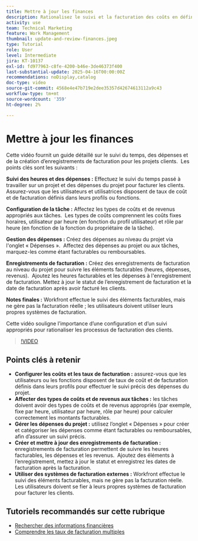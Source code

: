 ```yaml
---
title: Mettre à jour les finances
description: Rationalisez le suivi et la facturation des coûts en définissant des taux, en affectant des types de coûts et de revenus aux tâches, en gérant les dépenses et en créant des enregistrements de facturation. Workfront n’effectue pas la facturation proprement dite.
activity: use
team: Technical Marketing
feature: Work Management
thumbnail: update-and-review-finances.jpeg
type: Tutorial
role: User
level: Intermediate
jira: KT-10137
exl-id: fd977963-c8fe-4200-b46e-3de46373f400
last-substantial-update: 2025-04-16T00:00:00Z
recommendations: noDisplay,catalog
doc-type: video
source-git-commit: 4568e4e47b719e2dee35357d42674613112a9c43
workflow-type: tm+mt
source-wordcount: '359'
ht-degree: 2%

---
```



# Mettre à jour les finances

Cette vidéo fournit un guide détaillé sur le suivi du temps, des dépenses et de la création d’enregistrements de facturation pour les projets clients. &#x200B; Les points clés sont les suivants :

**Suivi des heures et des dépenses :**
Effectuez le suivi du temps passé à travailler sur un projet et des dépenses du projet pour facturer les clients. &#x200B;
Assurez-vous que les utilisateurs et utilisatrices disposent de taux de coût et de facturation définis dans leurs profils ou fonctions. &#x200B;

**Configuration de la tâche :**
Affectez les types de coûts et de revenus appropriés aux tâches. &#x200B;
Les types de coûts comprennent les coûts fixes horaires, utilisateur par heure (en fonction du profil utilisateur) et rôle par heure (en fonction de la fonction du propriétaire de la tâche).

**Gestion des dépenses :**
Créez des dépenses au niveau du projet via l&#39;onglet « Dépenses ». &#x200B;
Affectez des dépenses au projet ou aux tâches, marquez-les comme étant facturables ou remboursables. &#x200B;

**Enregistrements de facturation :**
Créez des enregistrements de facturation au niveau du projet pour suivre les éléments facturables (heures, dépenses, revenus). &#x200B;
Ajoutez les heures facturables et les dépenses à l&#39;enregistrement de facturation.
Mettez à jour le statut de l’enregistrement de facturation et la date de facturation après avoir facturé les clients. &#x200B;

**Notes finales :**
Workfront effectue le suivi des éléments facturables, mais ne gère pas la facturation réelle ; les utilisateurs doivent utiliser leurs propres systèmes de facturation. &#x200B;

Cette vidéo souligne l’importance d’une configuration et d’un suivi appropriés pour rationaliser les processus de facturation des clients. &#x200B;

>[!VIDEO](https://video.tv.adobe.com/v/3457648/?quality=12&learn=on&enablevpops)

## Points clés à retenir


* **Configurer les coûts et les taux de facturation :** assurez-vous que les utilisateurs ou les fonctions disposent de taux de coût et de facturation définis dans leurs profils pour effectuer le suivi précis des dépenses du projet. &#x200B;
* **Affecter des types de coûts et de revenus aux tâches :** les tâches doivent avoir des types de coûts et de revenus appropriés (par exemple, fixe par heure, utilisateur par heure, rôle par heure) pour calculer correctement les montants facturables. &#x200B;
* **Gérer les dépenses du projet :** utilisez l’onglet « Dépenses » pour créer et catégoriser les dépenses comme étant facturables ou remboursables, afin d’assurer un suivi précis. &#x200B;
* **Créer et mettre à jour des enregistrements de facturation :** enregistrements de facturation permettent de suivre les heures facturables, les dépenses et les revenus. &#x200B; Ajoutez des éléments à l’enregistrement, mettez à jour le statut et enregistrez les dates de facturation après la facturation. &#x200B;
* **Utiliser des systèmes de facturation externes :** Workfront effectue le suivi des éléments facturables, mais ne gère pas la facturation réelle. Les utilisateurs doivent se fier à leurs propres systèmes de facturation pour facturer les clients. &#x200B;


## Tutoriels recommandés sur cette rubrique

* [Rechercher des informations financières](/help/manage-work/project-finances/find-financial-information.md)
* [Comprendre les taux de facturation multiples](/help/manage-work/project-finances/multiple-billing-rates.md)
  <!--* [Update finances](/help/manage-work/project-finances/update-and-review-finances.md)-->

